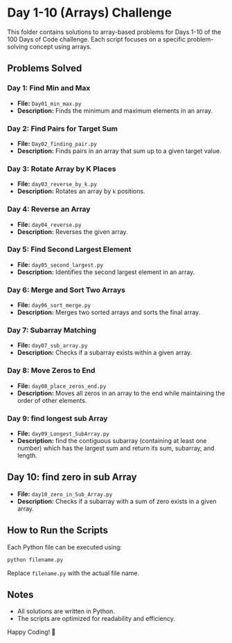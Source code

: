 # Day 1-10 (Arrays) Challenge

This folder contains solutions to array-based problems for Days 1-10 of the 100 Days of Code challenge. Each script focuses on a specific problem-solving concept using arrays.

## Problems Solved

### Day 1: Find Min and Max
- **File:** `Day01_min_max.py`
- **Description:** Finds the minimum and maximum elements in an array.

### Day 2: Find Pairs for Target Sum
- **File:** `Day02_finding_pair.py`
- **Description:** Finds pairs in an array that sum up to a given target value.

### Day 3: Rotate Array by K Places
- **File:** `day03_reverse_by_k.py`
- **Description:** Rotates an array by `k` positions.

### Day 4: Reverse an Array
- **File:** `day04_reverse.py`
- **Description:** Reverses the given array.

### Day 5: Find Second Largest Element
- **File:** `day05_second_largest.py`
- **Description:** Identifies the second largest element in an array.

### Day 6: Merge and Sort Two Arrays
- **File:** `day06_sort_merge.py`
- **Description:** Merges two sorted arrays and sorts the final array.

### Day 7: Subarray Matching
- **File:** `day07_sub_array.py`
- **Description:** Checks if a subarray exists within a given array.

### Day 8: Move Zeros to End
- **File:** `day08_place_zeros_end.py`
- **Description:** Moves all zeros in an array to the end while maintaining the order of other elements.

### Day 9: find longest sub Array
- **File:** `day09_Longest_SubArray.py`
- **Description:** find the contiguous subarray (containing at least one number) which has the largest sum and return its sum, subarray, and length.

## Day 10: find zero in sub Array
- **File:** `day10_zero_in_Sub_Array.py`
- **Description:**  Checks if a subarray with a sum of zero exists in a given array.

## How to Run the Scripts
Each Python file can be executed using:
```bash
python filename.py
```
Replace `filename.py` with the actual file name.

## Notes
- All solutions are written in Python.
- The scripts are optimized for readability and efficiency.

Happy Coding! 🚀
